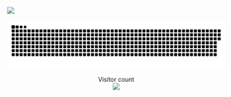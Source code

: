 ![](https://media0.giphy.com/media/3otPorWLQJq5GmHRtu/git-homepage.gif)

<a href=#><img src="contributions.svg"></a>

<p align="center"> 
  Visitor count<br>
  <img src="https://profile-counter.glitch.me/vishwajeetsinh7/count.svg" />
</p>
